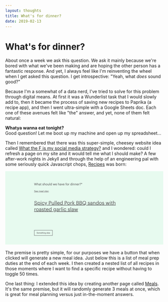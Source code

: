 ```yaml
---
layout: thoughts
title: What's for dinner?
date: 2019-02-13
---
```


# What's for dinner?

About once a week we ask this question. We ask it mainly because we're bored with what we've been making and are hoping the other person has a fantastic response. And yet, I always feel like I'm reinventing the wheel when I get asked this question. I get introspective: "Yeah, what _does_ sound good?"

Because I'm a somewhat of a data nerd, I've tried to solve for this problem through digital means. At first it was a Wunderlist task that I would slowly add to, then it became the process of saving new recipes to Paprika (a recipe app), and then I went ultra-simple with a Google Sheets doc. Each one of these avenues felt like "the" answer, and yet, none of them felt natural:

<!-- white terminal window -->
<div class="terminal">
  <div class="terminal__chrome">
    <span class="terminal__dot"></span>
    <span class="terminal__dot"></span>
    <span class="terminal__dot"></span>
  </div>
  <b>Whatya wanna eat tonight?</b>
</div>

<div class="terminal">
  <div class="terminal__chrome">
    <span class="terminal__dot"></span>
    <span class="terminal__dot"></span>
    <span class="terminal__dot"></span>
  </div>
  Good question! Let me boot up my machine and open up my spreadsheet...
</div>

Then I remembered that there was this super-simple, cheesey website idea called [What the F is my social media strategy?](http://www.whatthefuckismysocialmediastrategy.com/) and I wondered: could I refresh a page on my site and it would tell me what I should make? A few after-work nights in Jekyll and through the help of an engineering pal with some seriously quick Javascript chops, [Recipes](https://www.jonschafer.com/recipes.html) was born:

![](/assets/images/thoughts/recipes.png)

The premise is pretty simple, for our purposes we have a button that when clicked will generate a new meal idea. Just below this is a list of meal prep duties at the end of each week. I then created a nested list of all recipes in those moments where I want to find a specific recipe without having to toggle 50 times.

One last thing: I extended this idea by creating another page called [Meals](https://www.jonschafer.com/meals.html). It's the same premise, but it will randomly generate 3 meals at once, which is great for meal planning versus just in-the-moment answers. 
